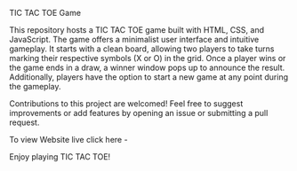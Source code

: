 TIC TAC TOE Game

This repository hosts a TIC TAC TOE game built with HTML, CSS, and JavaScript. The game offers a minimalist user interface and intuitive gameplay. It starts with a clean board, allowing two players to take turns marking their respective symbols (X or O) in the grid. Once a player wins or the game ends in a draw, a winner window pops up to announce the result. Additionally, players have the option to start a new game at any point during the gameplay.

Contributions to this project are welcomed! Feel free to suggest improvements or add features by opening an issue or submitting a pull request.

To view Website live click here - 

Enjoy playing TIC TAC TOE!

